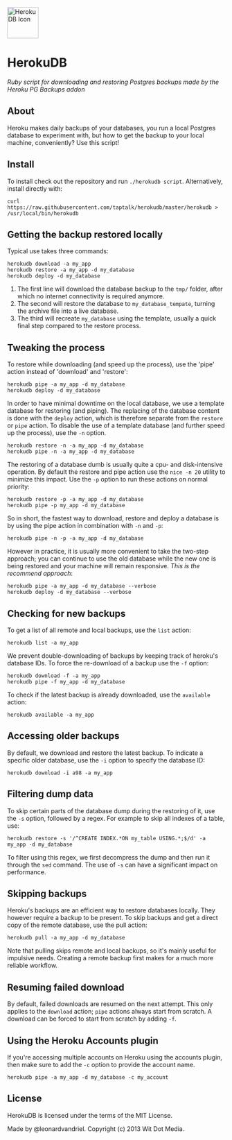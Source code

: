 <img src="icon.png" alt="HerokuDB Icon" width="72"/>

HerokuDB
========

*Ruby script for downloading and restoring Postgres backups made by the Heroku PG Backups addon*

About
-----
Heroku makes daily backups of your databases, you run a local Postgres
database to experiment with, but how to get the backup to your local
machine, conveniently? Use this script!

## Install

To install check out the repository and run `./herokudb script`.
Alternatively, install directly with:

    curl https://raw.githubusercontent.com/taptalk/herokudb/master/herokudb > /usr/local/bin/herokudb

## Getting the backup restored locally

Typical use takes three commands:

    herokudb download -a my_app
    herokudb restore -a my_app -d my_database
    herokudb deploy -d my_database

1. The first line will download the database backup to the `tmp/` folder,
   after which no internet connectivity is required anymore.
2. The second will restore the database to `my_database_tempate`, turning
   the archive file into a live database.
3. The third will recreate `my_database` using the template, usually a
   quick final step compared to the restore process.

## Tweaking the process

To restore while downloading (and speed up the process), use the 'pipe'
action instead of 'download' and 'restore':

    herokudb pipe -a my_app -d my_database
    herokudb deploy -d my_database

In order to have minimal downtime on the local database, we use a template
database for restoring (and piping). The replacing of the database content
is done with the `deploy` action, which is therefore separate from the
`restore` or `pipe` action. To disable the use of a template database (and
further speed up the process), use the `-n` option.

    herokudb restore -n -a my_app -d my_database
    herokudb pipe -n -a my_app -d my_database

The restoring of a database dumb is usually quite a cpu- and disk-intensive
operation. By default the restore and pipe action use the `nice -n 20`
utility to minimize this impact. Use the `-p` option to run these actions
on normal priority:

    herokudb restore -p -a my_app -d my_database
    herokudb pipe -p my_app -d my_database

So in short, the fastest way to download, restore and deploy a database is
by using the pipe action in combination with `-n` and `-p`:

    herokudb pipe -n -p -a my_app -d my_database

However in practice, it is usually more convenient to take the two-step
approach; you can continue to use the old database while the new one
is being restored and your machine will remain responsive. *This is the
recommend approach*:

    herokudb pipe -a my_app -d my_database --verbose
    herokudb deploy -d my_database --verbose

## Checking for new backups

To get a list of all remote and local backups, use the `list` action:

    herokudb list -a my_app

We prevent double-downloading of backups by keeping track of heroku's
database IDs. To force the re-download of a backup use the `-f` option:

    herokudb download -f -a my_app
    herokudb pipe -f my_app -d my_database

To check if the latest backup is already downloaded, use the `available`
action:

    herokudb available -a my_app

## Accessing older backups

By default, we download and restore the latest backup. To indicate a
specific older database, use the `-i` option to specify the database ID:

    herokudb download -i a98 -a my_app

## Filtering dump data

To skip certain parts of the database dump during the restoring of it,
use the `-s` option, followed by a regex. For example to skip all indexes
of a table, use:

    herokudb restore -s '/^CREATE INDEX.*ON my_table USING.*;$/d' -a my_app -d my_database

To filter using this regex, we first decompress the dump and then run it
through the `sed` command. The use of `-s` can have a significant impact
on performance.

## Skipping backups

Heroku's backups are an efficient way to restore databases locally. They
however require a backup to be present. To skip backups and get a direct
copy of the remote database, use the pull action:

    herokudb pull -a my_app -d my_database

Note that pulling skips remote and local backups, so it's mainly useful
for impulsive needs. Creating a remote backup first makes for a much more
reliable workflow.

## Resuming failed download

By default, failed downloads are resumed on the next attempt. This only
applies to the `download` action; `pipe` actions always start from scratch.
A download can be forced to start from scratch by adding `-f`.

## Using the Heroku Accounts plugin

If you're accessing multiple accounts on Heroku using the accounts plugin,
then make sure to add the `-c` option to provide the account name.

    herokudb pipe -a my_app -d my_database -c my_account

## License

HerokuDB is licensed under the terms of the MIT License.

Made by @leonardvandriel. Copyright (c) 2013 Wit Dot Media.
